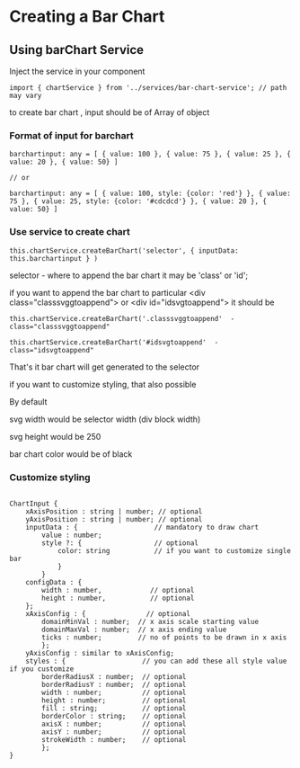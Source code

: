 # Creating a Bar Chart

## Using barChart Service
Inject the service in your component
<pre><code>import { chartService } from '../services/bar-chart-service'; // path may vary</code></pre>

to create bar chart , input should be of Array of object

### Format of input for barchart
<pre><code>barchartinput: any = [ { value: 100 }, { value: 75 }, { value: 25 }, { value: 20 }, { value: 50} ]

// or

barchartinput: any = [ { value: 100, style: {color: 'red'} }, { value: 75 }, { value: 25, style: {color: '#cdcdcd'} }, { value: 20 }, { value: 50} ]</code></pre>

### Use service to create chart
<pre><code>this.chartService.createBarChart('selector', { inputData: this.barchartinput } )</code></pre>

selector - where to append the bar chart
it may be 'class' or 'id';

if you want to append the bar chart to particular &lt;div class="classsvggtoappend"&gt; or &lt;div id="idsvgtoappend"&gt;
it should be 

<pre><code>this.chartService.createBarChart('.classsvggtoappend'  - class="classsvggtoappend"

this.chartService.createBarChart('#idsvgtoappend'  - class="idsvgtoappend"
</code></pre>

That's it bar chart will get generated to the selector

if you want to customize styling, that also possible

By default

svg width would be selector width (div block width)

svg height would be 250

bar chart color would be of black

### Customize styling
<pre><code>
ChartInput {
    xAxisPosition : string | number; // optional
    yAxisPosition : string | number; // optional
    inputData : {                   // mandatory to draw chart
        value : number;
        style ?: {                  // optional
            color: string           // if you want to customize single bar
            }
        }      
    configData : {
        width : number,            // optional
        height : number,           // optional
    };
    xAxisConfig : {               // optional
        domainMinVal : number;  // x axis scale starting value
        domainMaxVal : number;  // x axis ending value
        ticks : number;         // no of points to be drawn in x axis 
        };  
    yAxisConfig : similar to xAxisConfig;
    styles : {                   // you can add these all style value if you customize
        borderRadiusX : number;  // optional
        borderRadiusY : number;  // optional
        width : number;          // optional
        height : number;         // optional
        fill : string;           // optional
        borderColor : string;    // optional
        axisX : number;          // optional
        axisY : number;          // optional
        strokeWidth : number;    // optional
        };
}
</code></pre>